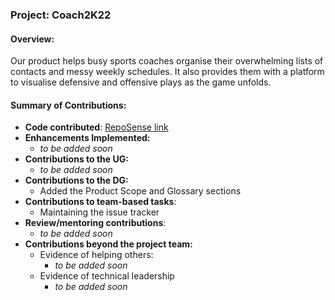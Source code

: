 ### Project: Coach2K22

#### Overview:
Our product helps busy sports coaches organise their overwhelming lists of contacts and messy weekly
schedules. It also provides them with a platform to visualise defensive and offensive plays as the game unfolds.

#### Summary of Contributions:

* **Code contributed**: [RepoSense link](
https://nus-cs2103-ay2122s2.github.io/tp-dashboard/?search=aalghrairy&breakdown=true)
* **Enhancements Implemented:**
  * _to be added soon_
* **Contributions to the UG:**
  * _to be added soon_
* **Contributions to the DG:**
  * Added the Product Scope and Glossary sections
* **Contributions to team-based tasks**:
  * Maintaining the issue tracker
* **Review/mentoring contributions**:
  * _to be added soon_
* **Contributions beyond the project team:**
  * Evidence of helping others:
    * _to be added soon_
  * Evidence of technical leadership
    * _to be added soon_

